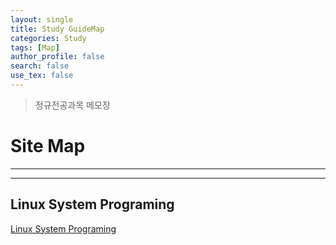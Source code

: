 ```yaml
---
layout: single
title: Study GuideMap
categories: Study
tags: [Map]
author_profile: false
search: false
use_tex: false
---
```


> 정규전공과목 메모장

# Site Map

---

---

## Linux System Programing

[Linux System Programing]({{site.url}}/linux-system/linux-system-guidemap)

